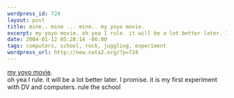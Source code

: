 ```yaml
--- 
wordpress_id: 724
layout: post
title: mine.. mine ... mine.. my yoyo movie.
excerpt: my yoyo movie. oh yea I rule. it will be a lot better later. I promise. it is my first experiment with DV and computers. rule the school
date: 2004-01-12 05:28:14 -06:00
tags: computers, school, rock, juggling, experiment
wordpress_url: http://new.nata2.org/?p=724
---
```

<a href="http://nata2.info/pictures/juggling/yoyo/rock.wmv">my yoyo movie</a>.<br/> oh yea I rule. it will be a lot better later. I promise. it is my first experiment with DV and computers. rule the school
